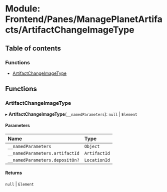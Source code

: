 # Module: Frontend/Panes/ManagePlanetArtifacts/ArtifactChangeImageType

## Table of contents

### Functions

- [ArtifactChangeImageType](Frontend_Panes_ManagePlanetArtifacts_ArtifactChangeImageType.md#artifactchangeimagetype)

## Functions

### ArtifactChangeImageType

▸ **ArtifactChangeImageType**(`__namedParameters`): `null` \| `Element`

#### Parameters

| Name                           | Type         |
| :----------------------------- | :----------- |
| `__namedParameters`            | `Object`     |
| `__namedParameters.artifactId` | `ArtifactId` |
| `__namedParameters.depositOn?` | `LocationId` |

#### Returns

`null` \| `Element`

